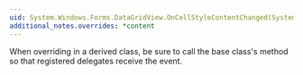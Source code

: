 ```yaml
---
uid: System.Windows.Forms.DataGridView.OnCellStyleContentChanged(System.Windows.Forms.DataGridViewCellStyleContentChangedEventArgs)
additional_notes.overrides: *content
---
```


<p>When overriding <xref href="System.Windows.Forms.DataGridView.OnCellStyleContentChanged(System.Windows.Forms.DataGridViewCellStyleContentChangedEventArgs)"></xref> in a derived class, be sure to call the base class's <xref href="System.Windows.Forms.DataGridView.OnCellStyleContentChanged(System.Windows.Forms.DataGridViewCellStyleContentChangedEventArgs)"></xref> method so that registered delegates receive the event.</p>


